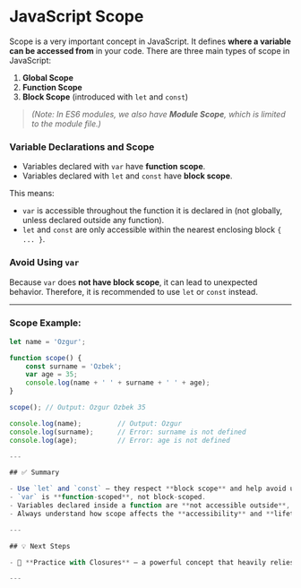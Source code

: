 # JavaScript Scope

Scope is a very important concept in JavaScript. It defines **where a variable can be accessed from** in your code. There are three main types of scope in JavaScript:

1. **Global Scope**
2. **Function Scope**
3. **Block Scope** (introduced with `let` and `const`)
> _(Note: In ES6 modules, we also have **Module Scope**, which is limited to the module file.)_

### Variable Declarations and Scope

- Variables declared with `var` have **function scope**.
- Variables declared with `let` and `const` have **block scope**.

This means:
- `var` is accessible throughout the function it is declared in (not globally, unless declared outside any function).
- `let` and `const` are only accessible within the nearest enclosing block `{ ... }`.

### Avoid Using `var`

Because `var` does **not have block scope**, it can lead to unexpected behavior. Therefore, it is recommended to use `let` or `const` instead.

---

### Scope Example:

```javascript
let name = 'Ozgur';

function scope() {
	const surname = 'Ozbek';
	var age = 35;
	console.log(name + ' ' + surname + ' ' + age); 
}

scope(); // Output: Ozgur Ozbek 35

console.log(name);         // Output: Ozgur
console.log(surname);      // Error: surname is not defined
console.log(age);          // Error: age is not defined

---

## ✅ Summary

- Use `let` and `const` — they respect **block scope** and help avoid unexpected behavior.
- `var` is **function-scoped**, not block-scoped.
- Variables declared inside a function are **not accessible outside**, even when using `var`.
- Always understand how scope affects the **accessibility** and **lifetime** of your variables.

---

## 💡 Next Steps

- 🔄 **Practice with Closures** — a powerful concept that heavily relies on understanding scope.

---
